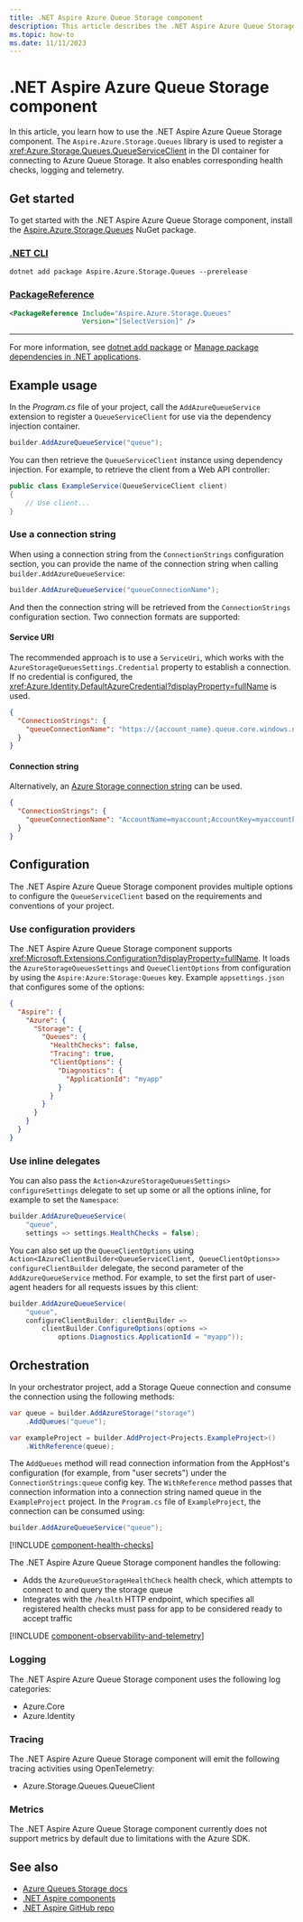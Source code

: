 ```yaml
---
title: .NET Aspire Azure Queue Storage component
description: This article describes the .NET Aspire Azure Queue Storage component features and capabilities
ms.topic: how-to
ms.date: 11/11/2023
---
```


# .NET Aspire Azure Queue Storage component

In this article, you learn how to use the .NET Aspire Azure Queue Storage component. The `Aspire.Azure.Storage.Queues` library is used to register a <xref:Azure.Storage.Queues.QueueServiceClient> in the DI container for connecting to Azure Queue Storage. It also enables corresponding health checks, logging and telemetry.

## Get started

To get started with the .NET Aspire Azure Queue Storage component, install the [Aspire.Azure.Storage.Queues](https://www.nuget.org/packages/Aspire.Azure.Storage.Queues) NuGet package.

### [.NET CLI](#tab/dotnet-cli)

```dotnetcli
dotnet add package Aspire.Azure.Storage.Queues --prerelease
```

### [PackageReference](#tab/package-reference)

```xml
<PackageReference Include="Aspire.Azure.Storage.Queues"
                  Version="[SelectVersion]" />
```

---

For more information, see [dotnet add package](/dotnet/core/tools/dotnet-add-package.md) or [Manage package dependencies in .NET applications](/dotnet/core/tools/dependencies.md).

## Example usage

In the _Program.cs_ file of your project, call the `AddAzureQueueService` extension to register a `QueueServiceClient` for use via the dependency injection container.

```csharp
builder.AddAzureQueueService("queue");
```

You can then retrieve the `QueueServiceClient` instance using dependency injection. For example, to retrieve the client from a Web API controller:

```csharp
public class ExampleService(QueueServiceClient client)
{
    // Use client...
}
```

### Use a connection string

When using a connection string from the `ConnectionStrings` configuration section, you can provide the name of the connection string when calling `builder.AddAzureQueueService`:

```csharp
builder.AddAzureQueueService("queueConnectionName");
```

And then the connection string will be retrieved from the `ConnectionStrings` configuration section. Two connection formats are supported:

#### Service URI

The recommended approach is to use a `ServiceUri`, which works with the `AzureStorageQueuesSettings.Credential` property to establish a connection. If no credential is configured, the <xref:Azure.Identity.DefaultAzureCredential?displayProperty=fullName> is used.

```json
{
  "ConnectionStrings": {
    "queueConnectionName": "https://{account_name}.queue.core.windows.net/"
  }
}
```

#### Connection string

Alternatively, an [Azure Storage connection string](/azure/storage/common/storage-configure-connection-string) can be used.

```json
{
  "ConnectionStrings": {
    "queueConnectionName": "AccountName=myaccount;AccountKey=myaccountkey"
  }
}
```

## Configuration

The .NET Aspire Azure Queue Storage component provides multiple options to configure the `QueueServiceClient` based on the requirements and conventions of your project.

### Use configuration providers

The .NET Aspire Azure Queue Storage component supports <xref:Microsoft.Extensions.Configuration?displayProperty=fullName>. It loads the `AzureStorageQueuesSettings` and `QueueClientOptions` from configuration by using the `Aspire:Azure:Storage:Queues` key. Example `appsettings.json` that configures some of the options:

```json
{
  "Aspire": {
    "Azure": {
      "Storage": {
        "Queues": {
          "HealthChecks": false,
          "Tracing": true,
          "ClientOptions": {
            "Diagnostics": {
              "ApplicationId": "myapp"
            }
          }
        }
      }
    }
  }
}
```

### Use inline delegates

You can also pass the `Action<AzureStorageQueuesSettings> configureSettings` delegate to set up some or all the options inline, for example to set the `Namespace`:

```csharp
builder.AddAzureQueueService(
    "queue",
    settings => settings.HealthChecks = false);
```

You can also set up the `QueueClientOptions` using `Action<IAzureClientBuilder<QueueServiceClient, QueueClientOptions>> configureClientBuilder` delegate, the second parameter of the `AddAzureQueueService` method. For example, to set the first part of user-agent headers for all requests issues by this client:

```csharp
builder.AddAzureQueueService(
    "queue",
    configureClientBuilder: clientBuilder =>
        clientBuilder.ConfigureOptions(options =>
            options.Diagnostics.ApplicationId = "myapp"));
```

## Orchestration

In your orchestrator project, add a Storage Queue connection and consume the connection using the following methods:

```csharp
var queue = builder.AddAzureStorage("storage")
    .AddQueues("queue");

var exampleProject = builder.AddProject<Projects.ExampleProject>()
    .WithReference(queue);
```

The `AddQueues` method will read connection information from the AppHost's configuration (for example, from "user secrets") under the `ConnectionStrings:queue` config key. The `WithReference` method passes that connection information into a connection string named queue in the `ExampleProject` project. In the `Program.cs` file of `ExampleProject`, the connection can be consumed using:

```csharp
builder.AddAzureQueueService("queue");
```

[!INCLUDE [component-health-checks](../includes/component-health-checks.md)]

The .NET Aspire Azure Queue Storage component handles the following:

- Adds the `AzureQueueStorageHealthCheck` health check, which attempts to connect to and query the storage queue
- Integrates with the `/health` HTTP endpoint, which specifies all registered health checks must pass for app to be considered ready to accept traffic

[!INCLUDE [component-observability-and-telemetry](../includes/component-observability-and-telemetry.md)]

### Logging

The .NET Aspire Azure Queue Storage component uses the following log categories:

- Azure.Core
- Azure.Identity

### Tracing

The .NET Aspire Azure Queue Storage component will emit the following tracing activities using OpenTelemetry:

- Azure.Storage.Queues.QueueClient

### Metrics

The .NET Aspire Azure Queue Storage component currently does not support metrics by default due to limitations with the Azure SDK.

## See also

- [Azure Queues Storage docs](/azure/storage/queues/)
- [.NET Aspire components](../components-overview.md)
- [.NET Aspire GitHub repo](https://github.com/dotnet/aspire)
